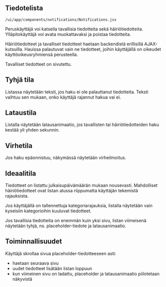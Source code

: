 ## Tiedotelista

`/ui/app/components/notifications/Notifications.jsx`

Peruskäyttäjä voi katsella tavallisia tiedotteita sekä häiriötiedotteita. 
Ylläpitokäyttäjä voi avata muokattavaksi ja poistaa tiedotteita.

Häiriötiedotteet ja tavalliset tiedotteet haetaan backendistä erillisillä AJAX-kutsuilla. 
Hauissa palautuvat vain ne tiedotteet, joihin käyttäjällä on oikeudet 
käyttöoikeusryhmiensä perusteella.

Tavalliset tiedotteet on sivutettu.

## Tyhjä tila

Listassa näytetään teksti, jos haku ei ole palauttanut tiedotteita.
Teksti vaihtuu sen mukaan, onko käyttäjä rajannut hakua vai ei.

## Lataustila

Listalla näytetään latausanimaatio, jos tavallisten tai häiriötiedotteiden
haku kestää yli yhden sekunnin.

## Virhetila

Jos haku epäonnistuu, näkymässä näytetään virheilmoitus. 

## Ideaalitila

Tiedotteet on listattu julkaisupäivämäärän mukaan nousevasti. Mahdolliset häiriötiedotteet
ovat listan alussa riippumatta käyttäjän tekemistä rajauksista.

Jos käyttäjällä on tallennettuja kategoriarajauksia, listalla näytetään vain kyseisiin
kategorioihin kuuluvat tiedotteet.

Jos tavallisia tiedotteita on enemmän kuin yksi sivu, listan viimeisenä näytetään tyhjä, 
ns. placeholder-tiedote ja latausanimaatio.

## Toiminnallisuudet

Käyttäjä skrollaa sivua placeholder-tiedotteeseen asti:
- haetaan seuraava sivu
- uudet tiedotteet lisätään listan loppuun
- kun viimeinen sivu on ladattu, placeholder ja latausanimaatio piilotetaan näkyvistä
